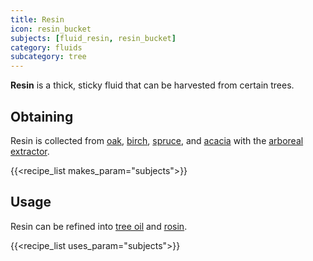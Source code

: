 ```yaml
---
title: Resin
icon: resin_bucket
subjects: [fluid_resin, resin_bucket]
category: fluids
subcategory: tree
---
```


**Resin** is a thick, sticky fluid that can be harvested from certain trees.

Obtaining
---------

Resin is collected from [oak](https://minecraft.fandom.com/wiki/Oak), [birch](https://minecraft.fandom.com/wiki/Birch), [spruce](https://minecraft.fandom.com/wiki/Spruce), and [acacia](https://minecraft.fandom.com/wiki/Acacia) with the [arboreal extractor](../../arboreal-extractor).

{{<recipe_list makes_param="subjects">}}


Usage
-----

Resin can be refined into [tree oil](../tree_oil) and [rosin](../rosin).

{{<recipe_list uses_param="subjects">}}